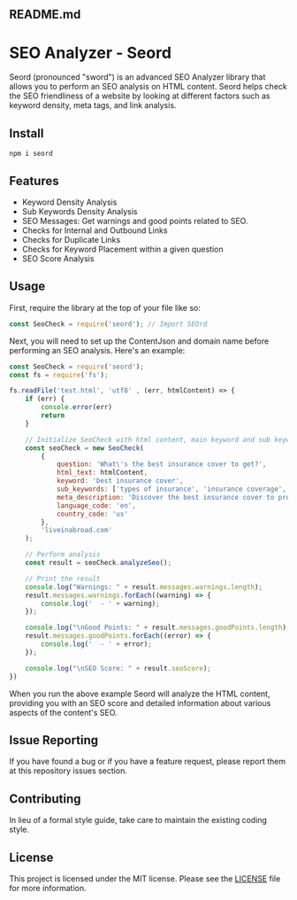 ## README.md

# SEO Analyzer - Seord

Seord (pronounced "sword") is an advanced SEO Analyzer library that allows you to perform an SEO analysis on HTML content. Seord helps check the SEO friendliness of a website by looking at different factors such as keyword density, meta tags, and link analysis.

## Install

```
npm i seord
```

## Features

- Keyword Density Analysis
- Sub Keywords Density Analysis
- SEO Messages: Get warnings and good points related to SEO.
- Checks for Internal and Outbound Links
- Checks for Duplicate Links
- Checks for Keyword Placement within a given question
- SEO Score Analysis


## Usage

First, require the library at the top of your file like so:

```javascript
const SeoCheck = require('seord'); // Import SEOrd
```

Next, you will need to set up the ContentJson and domain name before performing an SEO analysis. Here's an example:

```javascript
const SeoCheck = require('seord');
const fs = require('fs');

fs.readFile('test.html', 'utf8' , (err, htmlContent) => {
    if (err) {
        console.error(err)
        return
    }

    // Initialize SeoCheck with html content, main keyword and sub keywords
    const seoCheck = new SeoCheck(
        {
            question: 'What\'s the best insurance cover to get?',
            html_text: htmlContent,
            keyword: 'best insurance cover',
            sub_keywords: ['types of insurance', 'insurance coverage', 'insurance options'],
            meta_description: 'Discover the best insurance cover to protect yourself and your loved ones. Explore different types of insurance and find the right coverage for your needs.',
            language_code: 'en',
            country_code: 'us'
        },
        'liveinabroad.com'
    );

    // Perform analysis
    const result = seoCheck.analyzeSeo();

    // Print the result
    console.log("Warnings: " + result.messages.warnings.length);
    result.messages.warnings.forEach((warning) => {
        console.log('  - ' + warning);
    });

    console.log("\nGood Points: " + result.messages.goodPoints.length);
    result.messages.goodPoints.forEach((error) => {
        console.log('  - ' + error);
    });

    console.log("\nSEO Score: " + result.seoScore);
})
```

When you run the above example Seord will analyze the HTML content, providing you with an SEO score and detailed information about various aspects of the content's SEO.

## Issue Reporting

If you have found a bug or if you have a feature request, please report them at this repository issues section.

## Contributing

In lieu of a formal style guide, take care to maintain the existing coding style.

## License

This project is licensed under the MIT license. Please see the [LICENSE](LICENSE) file for more information.